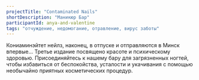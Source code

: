 ```yaml
---
projectTitle: "Contaminated Nails"
shortDescription: "Маникюр Бар"
participantId: anya-and-valentine
tags: "отчуждение, недомогание, отравление, вирус заботы"
---
```


Кониаминэйтет нейлз, наконец, в отпуске и отправляются в Минск впервые... Третье издание посвящено красоте и психическому здоровью. Присоединяйтесь к нашему бару для загрязненных ногтей, чтобы избавиться от беспокойства, усталости и укачивания с помощью необычайно приятных косметических процедур.
